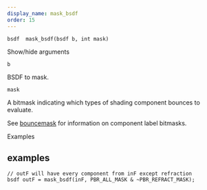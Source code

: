 ```yaml
---
display_name: mask_bsdf
order: 15
---
```

`bsdf  mask_bsdf(bsdf b, int mask)`

Show/hide arguments

`b`

BSDF to mask.

`mask`

A bitmask indicating which types of shading component bounces to evaluate.

See [bouncemask](bouncemask.html) for information on component label bitmasks.

Examples

## examples

```vex
// outF will have every component from inF except refraction
bsdf outF = mask_bsdf(inF, PBR_ALL_MASK & ~PBR_REFRACT_MASK);

```
